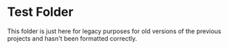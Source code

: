 # Test Folder
This folder is just here for legacy purposes for old versions of the previous projects and hasn't been formatted correctly. 